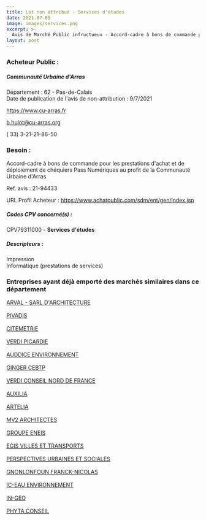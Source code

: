 ```yaml
---
title: Lot non attribué - Services d'études
date: 2021-07-09
image: images/services.png
excerpt: >-
  Avis de Marché Public infructueux - Accord-cadre à bons de commande pour les prestations d'achat et de déploiement de chéquiers Pass Numériques au profit de la Communauté Urbaine d'Arras
layout: post
---
```


### Acheteur Public :
##### Communauté Urbaine d'Arras
Département : 62 - Pas-de-Calais<br/>
Date de publication de l'avis de non-attribution : 9/7/2021


https://www.cu-arras.fr

b.hulot@cu-arras.org

( 33) 3-21-21-86-50
### Besoin :

Accord-cadre à bons de commande pour les prestations d'achat et de déploiement de chéquiers Pass Numériques au profit de la Communauté Urbaine d'Arras

Ref. avis : 21-94433

URL Profil Acheteur : https://www.achatpublic.com/sdm/ent/gen/index.jsp

##### Codes CPV concerné(s) :
CPV79311000 - **Services d'études** <br/>

##### Descripteurs :
Impression <br/>
Informatique (prestations de services) <br/>

### Entreprises ayant déjà emporté des marchés similaires dans ce département
<a href="/entreprise-546/siren-319074969">ARVAL - SARL D'ARCHITECTURE</a><br/><br/>
<a href="/entreprise-549/siren-340360403">PIVADIS</a><br/><br/>
<a href="/entreprise-550/siren-350662862">CITEMETRIE</a><br/><br/>
<a href="/entreprise-552/siren-383012564">VERDI PICARDIE</a><br/><br/>
<a href="/entreprise-554/siren-393677240">AUDDICE ENVIRONNEMENT</a><br/><br/>
<a href="/entreprise-557/siren-412442519">GINGER CEBTP</a><br/><br/>
<a href="/entreprise-558/siren-421547449">VERDI CONSEIL NORD DE FRANCE</a><br/><br/>
<a href="/entreprise-561/siren-440817203">AUXILIA</a><br/><br/>
<a href="/entreprise-562/siren-444523526">ARTELIA</a><br/><br/>
<a href="/entreprise-562/siren-445223316">MV2 ARCHITECTES</a><br/><br/>
<a href="/entreprise-564/siren-480114362">GROUPE ENEIS</a><br/><br/>
<a href="/entreprise-566/siren-493334429">EGIS VILLES ET TRANSPORTS</a><br/><br/>
<a href="/entreprise-568/siren-508141462">PERSPECTIVES URBAINES ET SOCIALES</a><br/><br/>
<a href="/entreprise-571/siren-528403736">GNONLONFOUN FRANCK-NICOLAS</a><br/><br/>
<a href="/entreprise-571/siren-532116092">IC-EAU ENVIRONNEMENT</a><br/><br/>
<a href="/entreprise-576/siren-793626938">IN-GEO</a><br/><br/>
<a href="/entreprise-578/siren-813131448">PHYTA CONSEIL</a><br/><br/>
